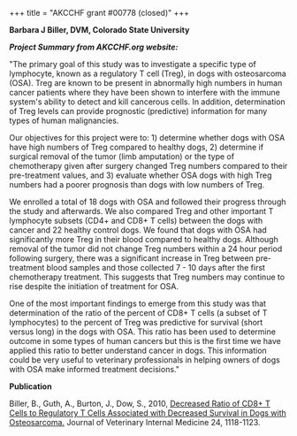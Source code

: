 +++
title = "AKCCHF grant #00778 (closed)"
+++

**Barbara J Biller, DVM, Colorado State University**

***Project Summary from AKCCHF.org website:***

"The primary goal of this study was to investigate a specific type of
lymphocyte, known as a regulatory T cell (Treg), in dogs with
osteosarcoma (OSA). Treg are known to be present in abnormally high
numbers in human cancer patients where they have been shown to interfere
with the immune system's ability to detect and kill cancerous cells. In
addition, determination of Treg levels can provide prognostic
(predictive) information for many types of human malignancies.

Our objectives for this project were to: 1) determine whether dogs with
OSA have high numbers of Treg compared to healthy dogs, 2) determine if
surgical removal of the tumor (limb amputation) or the type of
chemotherapy given after surgery changed Treg numbers compared to their
pre-treatment values, and 3) evaluate whether OSA dogs with high Treg
numbers had a poorer prognosis than dogs with low numbers of Treg.

We enrolled a total of 18 dogs with OSA and followed their progress
through the study and afterwards. We also compared Treg and other
important T lymphocyte subsets (CD4+ and CD8+ T cells) between the dogs
with cancer and 22 healthy control dogs. We found that dogs with OSA had
significantly more Treg in their blood compared to healthy dogs.
Although removal of the tumor did not change Treg numbers within a 24
hour period following surgery, there was a significant increase in Treg
between pre-treatment blood samples and those collected 7 - 10 days
after the first chemotherapy treatment. This suggests that Treg numbers
may continue to rise despite the initiation of treatment for OSA.

One of the most important findings to emerge from this study was that
determination of the ratio of the percent of CD8+ T cells (a subset of T
lymphocytes) to the percent of Treg was predictive for survival (short
versus long) in the dogs with OSA. This ratio has been used to determine
outcome in some types of human cancers but this is the first time we
have applied this ratio to better understand cancer in dogs. This
information could be very useful to veterinary professionals in helping
owners of dogs with OSA make informed treatment decisions."

**Publication**

Biller, B., Guth, A., Burton, J., Dow, S., 2010, [Decreased Ratio of
CD8+ T Cells to Regulatory T Cells Associated with Decreased Survival in
Dogs with
Osteosarcoma.](http://www.ncbi.nlm.nih.gov/pmc/articles/PMC3557512/) Journal
of Veterinary Internal Medicine 24, 1118-1123.
